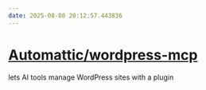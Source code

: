 ```yaml
---
date: 2025-08-08 20:12:57.443836
---
```


# [Automattic/wordpress-mcp](https://github.com/Automattic/wordpress-mcp)

lets AI tools manage WordPress sites with a plugin